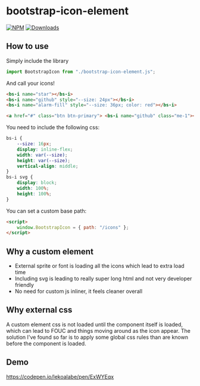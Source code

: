 # bootstrap-icon-element

[![NPM](https://nodei.co/npm/bootstrap-icon-element.png?mini=true)](https://nodei.co/npm/bootstrap-icon-element/) 
[![Downloads](https://img.shields.io/npm/dt/bootstrap-icon-element.svg)](https://www.npmjs.com/package/bootstrap-icon-element)

## How to use

Simply include the library

```js
import BootstrapIcon from "./bootstrap-icon-element.js";
```

And call your icons! 

```html
<bs-i name="star"></bs-i>
<bs-i name="github" style="--size: 24px"></bs-i>
<bs-i name="alarm-fill" style="--size: 36px; color: red"></bs-i>

<a href="#" class="btn btn-primary"> <bs-i name="github" class="me-1"></bs-i> Github </a>
```

You need to include the following css:

```css
bs-i {
    --size: 16px;
    display: inline-flex;
    width: var(--size);
    height: var(--size);
    vertical-align: middle;
}
bs-i svg {
    display: block;
    width: 100%;
    height: 100%;
}
```

You can set a custom base path:

```html
<script>
    window.BootstrapIcon = { path: "/icons" };
</script>
```

## Why a custom element

- External sprite or font is loading all the icons which lead to extra load time
- Including svg is leading to really super long html and not very developer friendly
- No need for custom js inliner, it feels cleaner overall

## Why external css

A custom element css is not loaded until the component itself is loaded, which
can lead to FOUC and things moving around as the icon appear.
The solution I've found so far is to apply some global css rules than are known
before the component is loaded.

## Demo

https://codepen.io/lekoalabe/pen/ExWYEqx